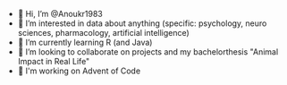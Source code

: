 - 👋 Hi, I’m @Anoukr1983
- 👀 I’m interested in data about anything (specific: psychology, neuro sciences, pharmacology, artificial intelligence)
- 🌱 I’m currently learning R (and Java)
- 💞️ I’m looking to collaborate on projects and my bachelorthesis "Animal Impact in Real Life"
- 🧩 I'm working on Advent of Code

<!---
Anoukr1983/Anoukr1983 is a ✨ special ✨ repository because its `README.md` (this file) appears on your GitHub profile.
You can click the Preview link to take a look at your changes.
--->
